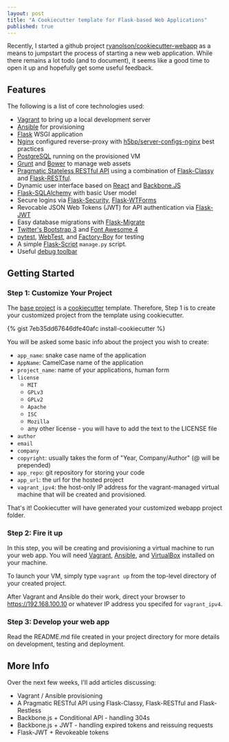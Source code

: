 ```yaml
---
layout: post
title: "A Cookiecutter template for Flask-based Web Applications"
published: true
---
```


Recently, I started a github project 
[ryanolson/cookiecutter-webapp](https://github.com/ryanolson/cookiecutter-webapp)
as a means to jumpstart the process of starting a new web application.  While there
remains a lot todo (and to document), it seems like a good time to open it up and 
hopefully get some useful feedback.

## Features

The following is a list of core technologies used:

- [Vagrant](http://vagrantup.com) to bring up a local development server
- [Ansible](http://ansible.com) for provisioning
- [Flask](https://github.com/mitsuhiko/flask) WSGI application
- [Nginx](http://nginx.com) configured reverse-proxy with [h5bp/server-configs-nginx](https://github.com/h5bp/server-configs-nginx) best practices
- [PostgreSQL](http://www.postgresql.org) running on the provisioned VM
- [Grunt](http://gruntjs.com) and [Bower](http://bower.io) to manage web assets
- [Pragmatic Stateless RESTful API](http://www.vinaysahni.com/best-practices-for-a-pragmatic-restful-api)
  using a combination of [Flask-Classy](https://github.com/apiguy/flask-classy) and
  [Flask-RESTful](https://github.com/twilio/flask-restful).
- Dynamic user interface based on [React](http://facebook.github.io/react/) and
  [Backbone.JS](http://backbonejs.org)
- [Flask-SQLAlchemy](https://github.com/mitsuhiko/flask-sqlalchemy) with basic User model
- Secure logins via [Flask-Security](https://github.com/mattupstate/flask-security),
  [Flask-WTForms](https://github.com/lepture/flask-wtf)
- Revocable JSON Web Tokens (JWT) for API authentication via [Flask-JWT](https://github.com/mattupstate/flask-jwt)
- Easy database migrations with [Flask-Migrate](https://github.com/miguelgrinberg/Flask-Migrate)
- [Twitter's Bootstrap 3](http://getbootstrap.com) and
  [Font Awesome 4](http://fortawesome.github.io/Font-Awesome/)
- [pytest](http://pytest.org/latest/),
  [WebTest](http://webtest.readthedocs.org/en/latest/), and
  [Factory-Boy](http://factoryboy.readthedocs.org/en/latest/) for testing
- A simple [Flask-Script](https://github.com/smurfix/flask-script) `manage.py` script.
- Useful [debug toolbar](https://github.com/mgood/flask-debugtoolbar)

## Getting Started

### Step 1: Customize Your Project

The [base project](https://github.com/ryanolson/cookiecutter-webapp) is a
[cookiecutter](https://github.com/audreyr/cookiecutter) template.  Therefore,
Step 1 is to create your customized project from the template using cookiecutter.

{% gist 7eb35dd67646dfe40afc install-cookiecutter %}

You will be asked some basic info about the project you wish to create:

- `app_name`: snake case name of the application
- `AppName`: CamelCase name of the application
- `project_name`: name of your applications, human form
- `license`
    * `MIT`
    * `GPLv3`
    * `GPLv2`
    * `Apache`
    * `ISC`
    * `Mozilla`
    * any other license - you will have to add the text to the LICENSE file
- `author`
- `email`
- `company`
- `copyright`: usually takes the form of "Year, Company/Author" (@ will be prepended)
- `app_repo`: git repository for storing your code
- `app_url`: the url for the hosted project
- `vagrant_ipv4`: the host-only IP address for the vagrant-managed virtual
   machine that will be created and provisioned. 

That's it!  Cookiecutter will have generated your customized webapp project folder.

### Step 2: Fire it up

In this step, you will be creating and provisioning a virtual machine to
run your web app. You will need [Vagrant](http://vagrantup.com),
[Ansible](http://ansible.com), and
[VirtualBox](https://www.virtualbox.org/wiki/Downloads) installed on your machine.

To launch your VM, simply type `vagrant up` from the top-level directory of your
created project.

After Vagrant and Ansible do their work, direct your browser to
<https://192.168.100.10> or whatever IP address you specifed for `vagrant_ipv4`.

### Step 3: Develop your web app

Read the README.md file created in your project directory for more details on development, testing and deployment.

## More Info

Over the next few weeks, I'll add articles discussing:

- Vagrant / Ansible provisioning
- A Pragmatic RESTful API using Flask-Classy, Flask-RESTful and Flask-Restless
- Backbone.js + Conditional API - handling 304s
- Backbone.js + JWT - handling expired tokens and reissuing requests
- Flask-JWT + Revokeable tokens